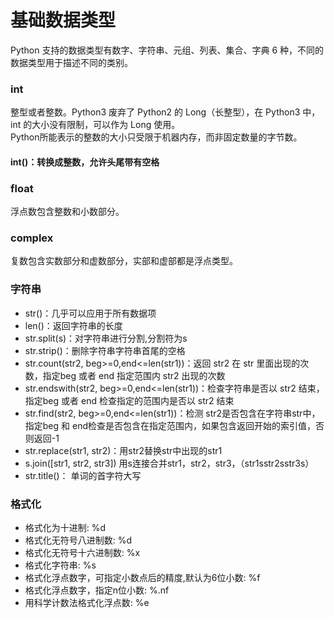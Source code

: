 # 基础数据类型
Python 支持的数据类型有数字、字符串、元组、列表、集合、字典 6 种，不同的数据类型用于描述不同的类别。

### int
整型或者整数。Python3 废弃了 Python2 的 Long（长整型），在 Python3 中，int 的大小没有限制，可以作为 Long 使用。  
Python所能表示的整数的大小只受限于机器内存，而非固定数量的字节数。
#### int()：转换成整数，允许头尾带有空格

### float
浮点数包含整数和小数部分。


### complex
复数包含实数部分和虚数部分，实部和虚部都是浮点类型。


### 字符串
* str()：几乎可以应用于所有数据项
* len()：返回字符串的长度
* str.split(s)：对字符串进行分割,分割符为s
* str.strip()：删除字符串字符串首尾的空格
* str.count(str2, beg>=0,end<=len(str1))：返回 str2 在 str 里面出现的次数，指定beg 或者 end 指定范围内 str2 出现的次数
* str.endswith(str2, beg>=0,end<=len(str1))：检查字符串是否以 str2 结束，指定beg 或者 end 检查指定的范围内是否以 str2 结束
* str.find(str2, beg>=0,end<=len(str1))：检测 str2是否包含在字符串str中，指定beg 和 end检查是否包含在指定范围内，如果包含返回开始的索引值，否则返回-1
* str.replace(str1, str2)：用str2替换str中出现的str1
* s.join([str1, str2, str3]) 用s连接合并str1，str2，str3，（str1sstr2sstr3s）
* str.title()： 单词的首字符大写


### 格式化
* 格式化为十进制: %d
* 格式化无符号八进制数: %d
* 格式化无符号十六进制数: %x
* 格式化字符串: %s
* 格式化浮点数字，可指定小数点后的精度,默认为6位小数: %f
* 格式化浮点数字，指定n位小数: %.nf
* 用科学计数法格式化浮点数: %e












